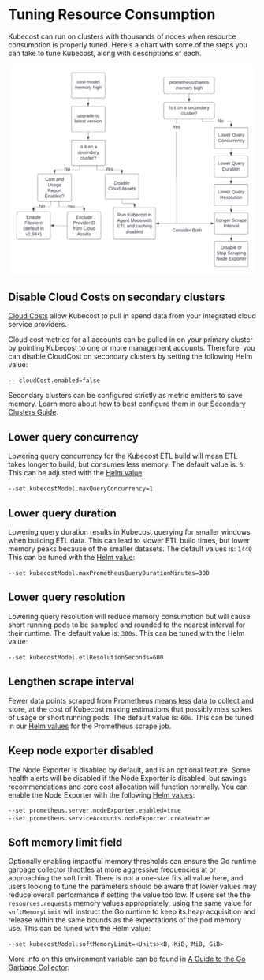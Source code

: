 # Tuning Resource Consumption

Kubecost can run on clusters with thousands of nodes when resource consumption is properly tuned. Here's a chart with some of the steps you can take to tune Kubecost, along with descriptions of each.

![Memory Reduction Steps](/images/resource-consumption.png)

## Disable Cloud Costs on secondary clusters

[Cloud Costs](/install-and-configure/install/cloud-integration/README.md#cloudcost) allow Kubecost to pull in spend data from your integrated cloud service providers.

Cloud cost metrics for all accounts can be pulled in on your primary cluster by pointing Kubecost to one or more management accounts. Therefore, you can disable CloudCost on secondary clusters by setting the following Helm value:

`-- cloudCost.enabled=false`

Secondary clusters can be configured strictly as metric emitters to save memory. Learn more about how to best configure them in our [Secondary Clusters Guide](/install-and-configure/install/multi-cluster/secondary-clusters.md).

## Lower query concurrency

Lowering query concurrency for the Kubecost ETL build will mean ETL takes longer to build, but consumes less memory. The default value is: `5`. This can be adjusted with the [Helm value](https://github.com/kubecost/cost-analyzer-helm-chart/blob/v1.93.2/cost-analyzer/values.yaml#L272):

`--set kubecostModel.maxQueryConcurrency=1`

## Lower query duration

Lowering query duration results in Kubecost querying for smaller windows when building ETL data. This can lead to slower ETL build times, but lower memory peaks because of the smaller datasets. The default values is: `1440` This can be tuned with the [Helm value](https://github.com/kubecost/cost-analyzer-helm-chart/blob/fa0b00de5a186e658ccb66792bcdc3b77c4170e9/cost-analyzer/templates/cost-analyzer-deployment-template.yaml#L817):

`--set kubecostModel.maxPrometheusQueryDurationMinutes=300`

## Lower query resolution

Lowering query resolution will reduce memory consumption but will cause short running pods to be sampled and rounded to the nearest interval for their runtime. The default value is: `300s`. This can be tuned with the Helm value:

`--set kubecostModel.etlResolutionSeconds=600`

## Lengthen scrape interval

Fewer data points scraped from Prometheus means less data to collect and store, at the cost of Kubecost making estimations that possibly miss spikes of usage or short running pods. The default value is: `60s`. This can be tuned in our [Helm values](https://github.com/kubecost/cost-analyzer-helm-chart/blob/v1.93.2/cost-analyzer/values.yaml#L389) for the Prometheus scrape job.

## Keep node exporter disabled

The Node Exporter is disabled by default, and is an optional feature. Some health alerts will be disabled if the Node Exporter is disabled, but savings recommendations and core cost allocation will function normally. You can enable the Node Exporter with the following [Helm values](https://github.com/kubecost/cost-analyzer-helm-chart/blob/v1.93.2/cost-analyzer/values.yaml#L442):

```
--set prometheus.server.nodeExporter.enabled=true
--set prometheus.serviceAccounts.nodeExporter.create=true
```

## Soft memory limit field

Optionally enabling impactful memory thresholds can ensure the Go runtime garbage collector throttles at more aggressive frequencies at or approaching the soft limit. There is not a one-size fits all value here, and users looking to tune the parameters should be aware that lower values may reduce overall performance if setting the value too low. If users set the the `resources.requests` memory values appropriately, using the same value for `softMemoryLimit` will instruct the Go runtime to keep its heap acquisition and release within the same bounds as the expectations of the pod memory use. This can be tuned with the Helm value:

`--set kubecostModel.softMemoryLimit=<Units><B, KiB, MiB, GiB>`

More info on this environment variable can be found in [A Guide to the Go Garbage Collector](https://tip.golang.org/doc/gc-guide).
